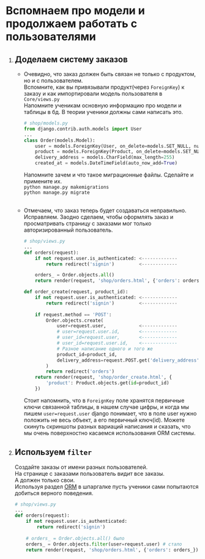 # Вспомнаем про модели и продолжаем работать с пользователями


1. ## Доделаем систему заказов
   * Очевидно, что заказ должен быть связан не только с продуктом, но и с пользователем.<br>
     Вспомните, как вы привязывали продукт(через `ForeignKey`) к заказу и как импортировали 
     модель пользователя в `Core/views.py`<br>
     Напомните ученикам основную информацию про модели и таблицы в бд.
     В теории ученики должны сами написать это.
     ```python
     # shop/models.py
     from django.contrib.auth.models import User
     ...
     class Order(models.Model):
         user = models.ForeignKey(User, on_delete=models.SET_NULL, null=True)
         product = models.ForeignKey(Product, on_delete=models.SET_NULL, null=True)
         delivery_address = models.CharField(max_length=255)
         created_at = models.DateTimeField(auto_now_add=True)
     ```
     Напомните зачем и что такое миграционные файлы. Сделайте и примените их.<br>
     ```python manage.py makemigrations```<br>
     ```python manage.py migrate```<br><br>
   
   * Отмечаем, что заказ теперь будет создаваться неправильно.<br>
     Исправляем. Заодно сделаем, чтобы оформлять заказ и просматривать 
     страницу с заказами мог только авторизированный пользователь.
     ```python
     # shop/views.py
     ...
     def orders(request):
         if not request.user.is_authenticated: <-------------
             return redirect('signin')         <-------------
     
         orders_ = Order.objects.all()
         return render(request, 'shop/orders.html', {'orders': orders_})

     def order_create(request, product_id):
         if not request.user.is_authenticated: <-------------
             return redirect('signin')         <-------------
         
         if request.method == 'POST':
             Order.objects.create(
                 user=request.user,            <------------- 
                 # user=request.user.id,       <------------- 
                 # user_id=request.user,       <-------------
                 # user_id=request.user.id,    <-------------
                 # Разное написание одного и того же
                 product_id=product_id,
                 delivery_address=request.POST.get('delivery_address')
             )
             return redirect('orders')
         return render(request, 'shop/order_create.html', {
             'product': Product.objects.get(id=product_id)
         })
     ```
     Стоит напомнить, что в `ForeignKey` поле хранятся первичные ключи 
     связанной таблицы, в нашем случае цифры, и когда мы пишем `user=request.user` 
     django понимает, что в поле user нужно положить не весь объект, а его первичный ключ(id).
     Можете скинуть скриншоты разных вариаций написания и сказать, что мы очень 
     поверхностно касаемся использования ORM системы.
     
    
3. ## Используем `filter`
    Создайте заказы от имени разных пользователей. <br>
    На странице с заказами пользователь видит все заказы. <br>
    А должен только свои.<br>
    Используя раздел [ORM](https://github.com/xlartas/it-compot-backend-methods/blob/main/django-base.md#orm)
    в шпаргалке пусть ученики сами попытаются добиться верного поведения.
    ```python
    # shop/views.py
    ...
    def orders(request):
        if not request.user.is_authenticated: 
            return redirect('signin')        
        
        # orders_ = Order.objects.all() было
        orders_ = Order.objects.filter(user=request.user) # стало
        return render(request, 'shop/orders.html', {'orders': orders_})
    ```